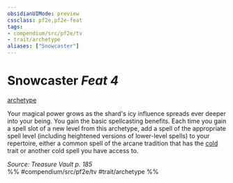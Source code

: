 ```yaml
---
obsidianUIMode: preview
cssclass: pf2e,pf2e-feat
tags:
- compendium/src/pf2e/tv
- trait/archetype
aliases: ["Snowcaster"]
---
```

# Snowcaster  *Feat 4*  
[archetype](archetype.md "Archetype Feat Trait")  


Your magical power grows as the shard's icy influence spreads ever deeper into your being. You gain the basic spellcasting benefits. Each time you gain a spell slot of a new level from this archetype, add a spell of the appropriate spell level (including heightened versions of lower-level spells) to your repertoire, either a common spell of the arcane tradition that has the [cold](cold.md "Cold Energy & Element Trait") trait or another cold spell you have access to.

*Source: Treasure Vault p. 185*  
%% #compendium/src/pf2e/tv #trait/archetype %%